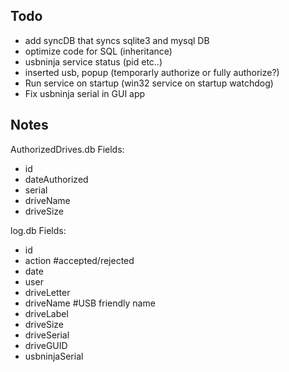 Todo
----------------------------
- add syncDB that syncs sqlite3 and mysql DB
- optimize code for SQL (inheritance)
- usbninja service status (pid etc..)
- inserted usb, popup (temporarly authorize or fully authorize?)
- Run service on startup (win32 service on startup watchdog)
- Fix usbninja serial in GUI app

Notes
----------------------------
AuthorizedDrives.db
Fields:
- id
- dateAuthorized
- serial
- driveName
- driveSize

log.db
Fields:
- id
- action 		#accepted/rejected
- date
- user
- driveLetter
- driveName		#USB friendly name
- driveLabel
- driveSize
- driveSerial
- driveGUID
- usbninjaSerial
